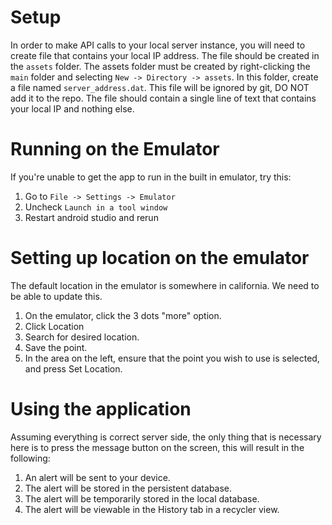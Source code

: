 # Setup

In order to make API calls to your local server instance, you will need to create file that contains your local IP
address. The file should be created in the `assets` folder. The assets folder must be created by right-clicking the
`main` folder and selecting `New -> Directory -> assets`. In this folder, create a file named `server_address.dat`.
This file will be ignored by git, DO NOT add it to the repo. The file should contain a single line of text that
contains your local IP and nothing else.

# Running on the Emulator

If you're unable to get the app to run in the built in emulator, try this:

1. Go to `File -> Settings -> Emulator`
2. Uncheck `Launch in a tool window`
3. Restart android studio and rerun

# Setting up location on the emulator

The default location in the emulator is somewhere in california. We need to be able to update this.

1. On the emulator, click the 3 dots "more" option.
2. Click Location
3. Search for desired location.
4. Save the point.
5. In the area on the left, ensure that the point you wish to use is selected, and press Set Location.

# Using the application

Assuming everything is correct server side, the only thing that is necessary here is to press the message button on the screen, this will result in the following:

1. An alert will be sent to your device.
2. The alert will be stored in the persistent database.
3. The alert will be temporarily stored in the local database.
4. The alert will be viewable in the History tab in a recycler view.
